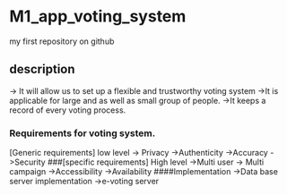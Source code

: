 # M1_app_voting_system
my first repository on github
## description
-> It will allow us to set up a flexible and trustworthy voting system
->It is applicable for large and as well as small group of people.
->It keeps a record of every voting process.

### Requirements for voting system.
[Generic requirements] low level
-> Privacy
->Authenticity
->Accuracy
->Security
###[specific requirements] High level
->Multi user
-> Multi campaign
->Accessibility
->Availability
####Implementation
->Data base server implementation
->e-voting server
